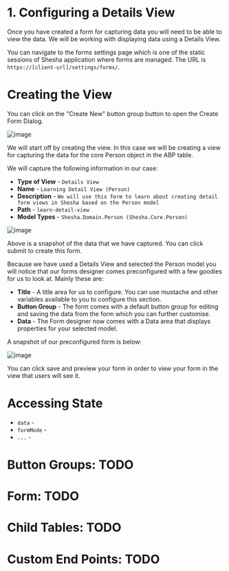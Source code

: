 # 1. Configuring a Details View

Once you have created a form for capturing data you will need to be able to view the data. We will be working with displaying data using a Details View.

You can navigate to the forms settings page which is one of the static sessions of Shesha application where forms are managed. The URL is `https://[client-url]/settings/forms/`.

# Creating the View

You can click on the "Create New" button group button to open the Create Form Dialog.

![image](https://user-images.githubusercontent.com/85956374/222990096-b6712b60-25a0-4016-87fa-3ff3311434e6.png)

We will start off by creating the view. In this case we will be creating a view for capturing the data for the core Person object in the ABP table.

We will capture the following information in our case:

- **Type of View** - `Details View`
- **Name** - `Learning Detail View (Person)`
- **Description** - `We will use this form to learn about creating detail form views in Shesha based on the Person model`
- **Path** - `learn-detail-view`
- **Model Types** - `Shesha.Domain.Person (Shesha.Core.Person)`

![image](https://user-images.githubusercontent.com/85956374/222990104-816ea2d2-86ef-4030-8752-12583fb02203.png)

Above is a snapshot of the data that we have captured. You can click submit to create this form.

Because we have used a Details View and selected the Person model you will notice that our forms designer comes preconfigured with a few goodies for us to look at. Mainly these are:

- **Title** - A title area for us to configure. You can use mustache and other variables available to you to configure this section.
- **Button Group** - The form comes with a default button group for editing and saving the data from the form which you can further customise.
- **Data** - The Form designer now comes with a Data area that displays properties for your selected model.

A snapshot of our preconfigured form is below:

![image](https://user-images.githubusercontent.com/85956374/222990108-86fe374f-0b30-4c22-9307-e815c01e3e35.png)

You can click save and preview your form in order to view your form in the view that users will see it.

# Accessing State
* `data` -
* `formMode` -
* `...` -

# Button Groups: TODO

# Form: TODO

# Child Tables: TODO

# Custom End Points: TODO
